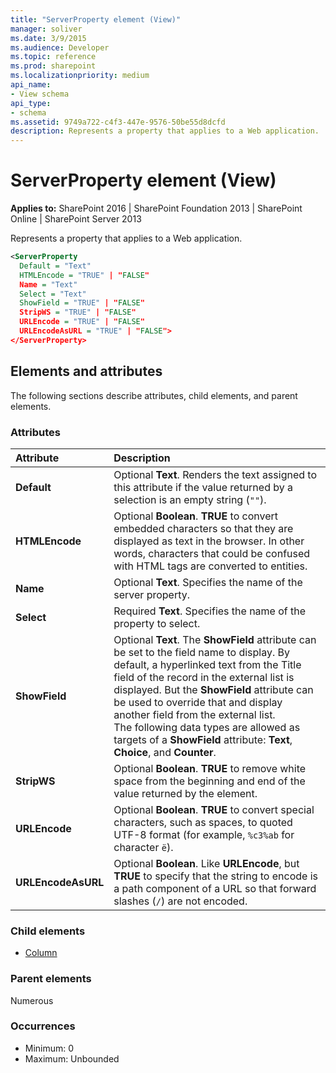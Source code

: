 ```yaml
---
title: "ServerProperty element (View)"
manager: soliver
ms.date: 3/9/2015
ms.audience: Developer
ms.topic: reference
ms.prod: sharepoint
ms.localizationpriority: medium
api_name:
- View schema
api_type:
- schema
ms.assetid: 9749a722-c4f3-447e-9576-50be55d8dcfd
description: Represents a property that applies to a Web application.
---
```


# ServerProperty element (View)

**Applies to:** SharePoint 2016 | SharePoint Foundation 2013 | SharePoint Online | SharePoint Server 2013
  
Represents a property that applies to a Web application.
  
```XML
<ServerProperty
  Default = "Text"
  HTMLEncode = "TRUE" | "FALSE"
  Name = "Text"
  Select = "Text"
  ShowField = "TRUE" | "FALSE"
  StripWS = "TRUE" | "FALSE"
  URLEncode = "TRUE" | "FALSE"
  URLEncodeAsURL = "TRUE" | "FALSE">
</ServerProperty>
```

## Elements and attributes

The following sections describe attributes, child elements, and parent elements.

### Attributes

|**Attribute**|**Description**|
|:-----|:-----|
|**Default** <br/> |Optional **Text**. Renders the text assigned to this attribute if the value returned by a selection is an empty string (`""`).  <br/> |
|**HTMLEncode** <br/> |Optional **Boolean**. **TRUE** to convert embedded characters so that they are displayed as text in the browser. In other words, characters that could be confused with HTML tags are converted to entities.  <br/> |
|**Name** <br/> |Optional **Text**. Specifies the name of the server property.  <br/> |
|**Select** <br/> |Required **Text**. Specifies the name of the property to select.  <br/> |
|**ShowField** <br/> |Optional **Text**. The **ShowField** attribute can be set to the field name to display. By default, a hyperlinked text from the Title field of the record in the external list is displayed. But the **ShowField** attribute can be used to override that and display another field from the external list.  <br/> The following data types are allowed as targets of a **ShowField** attribute: **Text**, **Choice**, and **Counter**.  <br/> |
|**StripWS** <br/> |Optional **Boolean**. **TRUE** to remove white space from the beginning and end of the value returned by the element.  <br/> |
|**URLEncode** <br/> |Optional **Boolean**. **TRUE** to convert special characters, such as spaces, to quoted UTF-8 format (for example, `%c3%ab` for character `ë`).  <br/> |
|**URLEncodeAsURL** <br/> |Optional **Boolean**. Like **URLEncode**, but **TRUE** to specify that the string to encode is a path component of a URL so that forward slashes (`/`) are not encoded.  <br/> |
   
### Child elements

- [Column](column-element-view.md)
   
### Parent elements

Numerous 
   
### Occurrences

- Minimum: 0
- Maximum: Unbounded  

<br/> 
   

